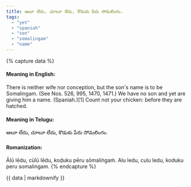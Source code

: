```yaml
---
title: ఆలూ లేదు, చూలూ లేదు, కొడుకు పేరు సోమలింగం.
tags:
  - "yet"
  - "spaniah"
  - "son"
  - "somalingam"
  - "name"
---
```


{% capture data %}
#### Meaning in English:
There is neither wife nor conception, but the son's name is to be Somalingam.
(See Nos. 526, 995, 1470, 1471.)
We have no son and yet are giving him a name. (Spaniah.)[1]
Count not your chicken: before they are hatched.

#### Meaning in Telugu:
ఆలూ లేదు, చూలూ లేదు, కొడుకు పేరు సోమలింగం.

#### Romanization:
Ālū lēdu, cūlū lēdu, koḍuku pēru sōmaliṅgaṁ.
Alu ledu, culu ledu, koduku peru somalingam.
{% endcapture %}

{{ data | markdownify }}

